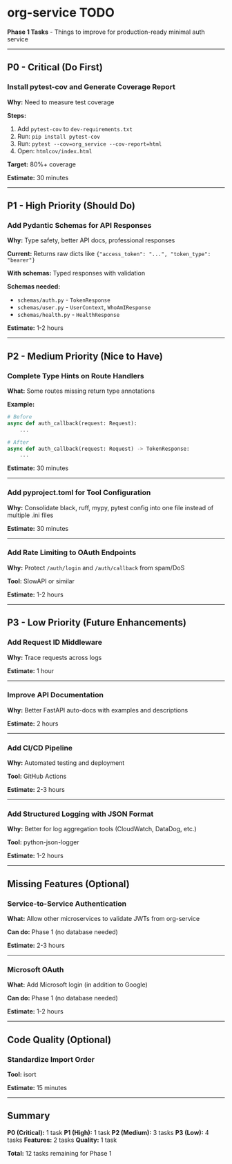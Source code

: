 # org-service TODO

**Phase 1 Tasks** - Things to improve for production-ready minimal auth service

---

## P0 - Critical (Do First)

### Install pytest-cov and Generate Coverage Report

**Why:** Need to measure test coverage

**Steps:**
1. Add `pytest-cov` to `dev-requirements.txt`
2. Run: `pip install pytest-cov`
3. Run: `pytest --cov=org_service --cov-report=html`
4. Open: `htmlcov/index.html`

**Target:** 80%+ coverage

**Estimate:** 30 minutes

---

## P1 - High Priority (Should Do)

### Add Pydantic Schemas for API Responses

**Why:** Type safety, better API docs, professional responses

**Current:** Returns raw dicts like `{"access_token": "...", "token_type": "bearer"}`

**With schemas:** Typed responses with validation

**Schemas needed:**
- `schemas/auth.py` - `TokenResponse`
- `schemas/user.py` - `UserContext`, `WhoAmIResponse`
- `schemas/health.py` - `HealthResponse`

**Estimate:** 1-2 hours

---

## P2 - Medium Priority (Nice to Have)

### Complete Type Hints on Route Handlers

**What:** Some routes missing return type annotations

**Example:**
```python
# Before
async def auth_callback(request: Request):
    ...

# After
async def auth_callback(request: Request) -> TokenResponse:
    ...
```

**Estimate:** 30 minutes

---

### Add pyproject.toml for Tool Configuration

**Why:** Consolidate black, ruff, mypy, pytest config into one file instead of multiple .ini files

**Estimate:** 30 minutes

---

### Add Rate Limiting to OAuth Endpoints

**Why:** Protect `/auth/login` and `/auth/callback` from spam/DoS

**Tool:** SlowAPI or similar

**Estimate:** 1-2 hours

---

## P3 - Low Priority (Future Enhancements)

### Add Request ID Middleware

**Why:** Trace requests across logs

**Estimate:** 1 hour

---

### Improve API Documentation

**Why:** Better FastAPI auto-docs with examples and descriptions

**Estimate:** 2 hours

---

### Add CI/CD Pipeline

**Why:** Automated testing and deployment

**Tool:** GitHub Actions

**Estimate:** 2-3 hours

---

### Add Structured Logging with JSON Format

**Why:** Better for log aggregation tools (CloudWatch, DataDog, etc.)

**Tool:** python-json-logger

**Estimate:** 1-2 hours

---

## Missing Features (Optional)

### Service-to-Service Authentication

**What:** Allow other microservices to validate JWTs from org-service

**Can do:** Phase 1 (no database needed)

**Estimate:** 2-3 hours

---

### Microsoft OAuth

**What:** Add Microsoft login (in addition to Google)

**Can do:** Phase 1 (no database needed)

**Estimate:** 1-2 hours

---

## Code Quality (Optional)

### Standardize Import Order

**Tool:** isort

**Estimate:** 15 minutes

---

## Summary

**P0 (Critical):** 1 task
**P1 (High):** 1 task
**P2 (Medium):** 3 tasks
**P3 (Low):** 4 tasks
**Features:** 2 tasks
**Quality:** 1 task

**Total:** 12 tasks remaining for Phase 1
